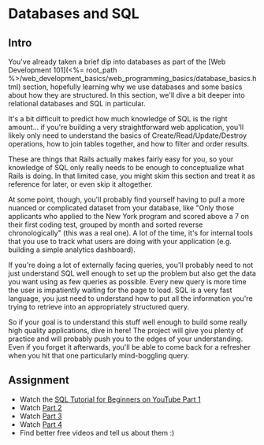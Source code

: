 # Databases and SQL

## Intro

You've already taken a brief dip into databases as part of the [Web Development 101](<%= root_path %>/web_development_basics/web_programming_basics/database_basics.html) section, hopefully learning why we use databases and some basics about how they are structured.  In this section, we'll dive a bit deeper into relational databases and SQL in particular.  

It's a bit difficult to predict how much knowledge of SQL is the right amount... if you're building a very straightforward web application, you'll likely only need to understand the basics of Create/Read/Update/Destroy operations, how to join tables together, and how to filter and order results.  

These are things that Rails actually makes fairly easy for you, so your knowledge of SQL only really needs to be enough to conceptualize what Rails is doing.  In that limited case, you might skim this section and treat it as reference for later, or even skip it altogether.  

At some point, though, you'll probably find yourself having to pull a more nuanced or complicated dataset from your database, like "Only those applicants who applied to the New York program and scored above a 7 on their first coding test, grouped by month and sorted reverse chronologically" (this was a real one).  A lot of the time, it's for internal tools that you use to track what users are doing with your application (e.g. building a simple analytics dashboard).  

If you're doing a lot of externally facing queries, you'll probably need to not just understand SQL well enough to set up the problem but also get the data you want using as few queries as possible.  Every new query is more time the user is impatiently waiting for the page to load.  SQL is a very fast language, you just need to understand how to put all the information you're trying to retrieve into an appropriately structured query.

So if your goal is to understand this stuff well enough to build some really high quality applications, dive in here!  The project will give you plenty of practice and will probably push you to the edges of your understanding.  Even if you forget it afterwards, you'll be able to come back for a refresher when you hit that one particularly mind-boggling query.

## Assignment

* Watch the [SQL Tutorial for Beginners on YouTube Part 1](https://www.youtube.com/watch?v=cYmQr8yeALA)
* Watch [Part 2](https://www.youtube.com/watch?v=1sMR2ApQVvw)
* Watch [Part 3](https://www.youtube.com/watch?v=deegPjmasq8)
* Watch [Part 4](https://www.youtube.com/watch?v=vHE-EeLaYsI)
* Find better free videos and tell us about them :)
